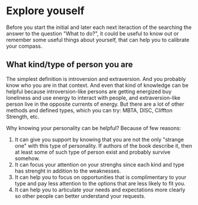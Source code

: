 # Explore youself
Before you start the initial and later each next iteraction of the searching the answer to the question "What to do?", it could be useful to know out or remember some useful things about yourself, that can help you to calibrate your compass. 

## What kind/type of person you are
The simplest definition is introversion and extraversion. And you probably know who you are in that context. And even that kind of knowledge can be helpful because introversion-like persons are getting energized buy loneliness and use energy to interact with people, and extraversion-like person live in the opposite currents of energy. 
But there are a lot of other methods and defined types, which you can try: MBTA, DISC, Cliffton Strength, etc. 

Why knowing your personality can be helpful? Because of few reasons:
1. It can give you support by knowing that you are not the only "strange one" with this type of personality. If authors of the book describe it, then at least some of such type of person exist and probably survive somehow. 
2. It can focus your attention on your strenghs since each kind and type has strenght in addition to the weaknesses. 
3. It can help you to focus on opportunities that is complimentary to your type and pay less attention to the options that are less likely to fit you. 
4. It can help you to articulate your needs and expectations more clearly so other people can better understand your requests.

